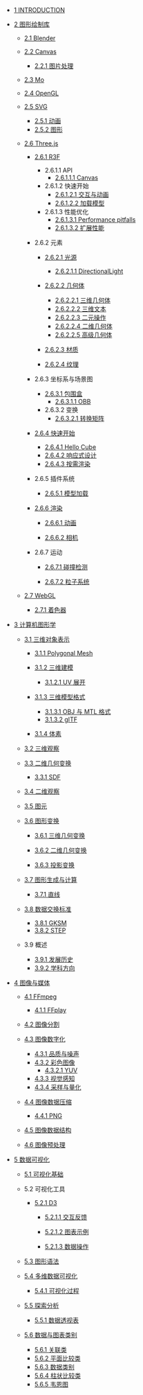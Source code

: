   - [1 INTRODUCTION](/INTRODUCTION.md)
  - [2 图形绘制库](/图形绘制库/README.md)
    - [2.1 Blender](/图形绘制库/Blender/README.md)
      
    - [2.2 Canvas](/图形绘制库/Canvas/README.md)
      - [2.2.1 图片处理](/图形绘制库/Canvas/图片处理.md)
    - [2.3 Mo](/图形绘制库/Mo/README.md)
      
    - [2.4 OpenGL](/图形绘制库/OpenGL/README.md)
      
    - [2.5 SVG](/图形绘制库/SVG/README.md)
      - [2.5.1 动画](/图形绘制库/SVG/动画.md)
      - [2.5.2 图形](/图形绘制库/SVG/图形.md)
    - [2.6 Three.js](/图形绘制库/Three.js/README.md)
      - [2.6.1 R3F](/图形绘制库/Three.js/R3F/README.md)
        - 2.6.1.1 API
          - [2.6.1.1.1 Canvas](/图形绘制库/Three.js/R3F/API/Canvas.md)
        - 2.6.1.2 快速开始
          - [2.6.1.2.1 交互与动画](/图形绘制库/Three.js/R3F/快速开始/交互与动画.md)
          - [2.6.1.2.2 加载模型](/图形绘制库/Three.js/R3F/快速开始/加载模型.md)
        - 2.6.1.3 性能优化
          - [2.6.1.3.1 Performance pitfalls](/图形绘制库/Three.js/R3F/性能优化/Performance%20pitfalls.md)
          - [2.6.1.3.2 扩展性能](/图形绘制库/Three.js/R3F/性能优化/扩展性能.md)
      - 2.6.2 元素
        - [2.6.2.1 光源](/图形绘制库/Three.js/元素/光源/README.md)
          - [2.6.2.1.1 DirectionalLight](/图形绘制库/Three.js/元素/光源/DirectionalLight.md)
        - [2.6.2.2 几何体](/图形绘制库/Three.js/元素/几何体/README.md)
          - [2.6.2.2.1 三维几何体](/图形绘制库/Three.js/元素/几何体/三维几何体.md)
          - [2.6.2.2.2 三维文本](/图形绘制库/Three.js/元素/几何体/三维文本.md)
          - [2.6.2.2.3 二元操作](/图形绘制库/Three.js/元素/几何体/二元操作.md)
          - [2.6.2.2.4 二维几何体](/图形绘制库/Three.js/元素/几何体/二维几何体.md)
          - [2.6.2.2.5 高级几何体](/图形绘制库/Three.js/元素/几何体/高级几何体.md)
        - [2.6.2.3 材质](/图形绘制库/Three.js/元素/材质/README.md)
          
        - [2.6.2.4 纹理](/图形绘制库/Three.js/元素/纹理/README.md)
          
      - 2.6.3 坐标系与场景图
        - [2.6.3.1 包围盒](/图形绘制库/Three.js/坐标系与场景图/包围盒/README.md)
          - [2.6.3.1.1 OBB](/图形绘制库/Three.js/坐标系与场景图/包围盒/OBB.md)
        - 2.6.3.2 变换
          - [2.6.3.2.1 转换矩阵](/图形绘制库/Three.js/坐标系与场景图/变换/转换矩阵.md)
      - [2.6.4 快速开始](/图形绘制库/Three.js/快速开始/README.md)
        - [2.6.4.1 Hello Cube](/图形绘制库/Three.js/快速开始/Hello%20Cube.md)
        - [2.6.4.2 响应式设计](/图形绘制库/Three.js/快速开始/响应式设计.md)
        - [2.6.4.3 按需渲染](/图形绘制库/Three.js/快速开始/按需渲染.md)
      - 2.6.5 插件系统
        - [2.6.5.1 模型加载](/图形绘制库/Three.js/插件系统/模型加载/README.md)
          
      - [2.6.6 渲染](/图形绘制库/Three.js/渲染/README.md)
        - [2.6.6.1 动画](/图形绘制库/Three.js/渲染/动画/README.md)
          
        - [2.6.6.2 相机](/图形绘制库/Three.js/渲染/相机/README.md)
          
      - 2.6.7 运动
        - [2.6.7.1 碰撞检测](/图形绘制库/Three.js/运动/碰撞检测/README.md)
          
        - [2.6.7.2 粒子系统](/图形绘制库/Three.js/运动/粒子系统/README.md)
          
    - [2.7 WebGL](/图形绘制库/WebGL/README.md)
      - [2.7.1 着色器](/图形绘制库/WebGL/着色器.md)
  - [3 计算机图形学](/计算机图形学/README.md)
    - [3.1 三维对象表示](/计算机图形学/三维对象表示/README.md)
      - [3.1.1 Polygonal Mesh](/计算机图形学/三维对象表示/Polygonal%20Mesh/README.md)
        
      - [3.1.2 三维建模](/计算机图形学/三维对象表示/三维建模/README.md)
        - [3.1.2.1 UV 展开](/计算机图形学/三维对象表示/三维建模/UV%20展开.md)
      - [3.1.3 三维模型格式](/计算机图形学/三维对象表示/三维模型格式/README.md)
        - [3.1.3.1 OBJ 与 MTL 格式](/计算机图形学/三维对象表示/三维模型格式/OBJ%20与%20MTL%20格式.md)
        - [3.1.3.2 gITF](/计算机图形学/三维对象表示/三维模型格式/gITF.md)
      - [3.1.4 体素](/计算机图形学/三维对象表示/体素.md)
    - [3.2 三维观察](/计算机图形学/三维观察/README.md)
      
    - [3.3 二维几何变换](/计算机图形学/二维几何变换/README.md)
      - [3.3.1 SDF](/计算机图形学/二维几何变换/SDF/README.md)
        
    - [3.4 二维观察](/计算机图形学/二维观察/README.md)
      
    - [3.5 图元](/计算机图形学/图元/README.md)
      
    - [3.6 图形变换](/计算机图形学/图形变换/README.md)
      - [3.6.1 三维几何变换](/计算机图形学/图形变换/三维几何变换/README.md)
        
      - [3.6.2 二维几何变换](/计算机图形学/图形变换/二维几何变换/README.md)
        
      - [3.6.3 投影变换](/计算机图形学/图形变换/投影变换/README.md)
        
    - [3.7 图形生成与计算](/计算机图形学/图形生成与计算/README.md)
      - [3.7.1 直线](/计算机图形学/图形生成与计算/直线.md)
    - [3.8 数据交换标准](/计算机图形学/数据交换标准/README.md)
      - [3.8.1 GKSM](/计算机图形学/数据交换标准/GKSM.md)
      - [3.8.2 STEP](/计算机图形学/数据交换标准/STEP.md)
    - 3.9 概述
      - [3.9.1 发展历史](/计算机图形学/概述/发展历史.md)
      - [3.9.2 学科方向](/计算机图形学/概述/学科方向.md)
  - [4 图像与媒体](/图像与媒体/README.md)
    - [4.1 FFmpeg](/图像与媒体/FFmpeg/README.md)
      - [4.1.1 FFplay](/图像与媒体/FFmpeg/FFplay.md)
    - [4.2 图像分割](/图像与媒体/图像分割/README.md)
      
    - [4.3 图像数字化](/图像与媒体/图像数字化/README.md)
      - [4.3.1 品质与噪声](/图像与媒体/图像数字化/品质与噪声.md)
      - [4.3.2 彩色图像](/图像与媒体/图像数字化/彩色图像/README.md)
        - [4.3.2.1 YUV](/图像与媒体/图像数字化/彩色图像/YUV.md)
      - [4.3.3 视觉感知](/图像与媒体/图像数字化/视觉感知.md)
      - [4.3.4 采样与量化](/图像与媒体/图像数字化/采样与量化.md)
    - [4.4 图像数据压缩](/图像与媒体/图像数据压缩/README.md)
      - [4.4.1 PNG](/图像与媒体/图像数据压缩/PNG.md)
    - [4.5 图像数据结构](/图像与媒体/图像数据结构/README.md)
      
    - [4.6 图像预处理](/图像与媒体/图像预处理/README.md)
      
  - [5 数据可视化](/数据可视化/README.md)
    - [5.1 可视化基础](/数据可视化/可视化基础/README.md)
      
    - 5.2 可视化工具
      - [5.2.1 D3](/数据可视化/可视化工具/D3/README.md)
        - [5.2.1.1 交互反馈](/数据可视化/可视化工具/D3/交互反馈/README.md)
          
        - [5.2.1.2 图表示例](/数据可视化/可视化工具/D3/图表示例/README.md)
          
        - [5.2.1.3 数据操作](/数据可视化/可视化工具/D3/数据操作/README.md)
          
    - [5.3 图形语法](/数据可视化/图形语法/README.md)
      
    - [5.4 多维数据可视化](/数据可视化/多维数据可视化/README.md)
      - [5.4.1 可视化过程](/数据可视化/多维数据可视化/可视化过程.md)
    - [5.5 探索分析](/数据可视化/探索分析/README.md)
      - [5.5.1 数据透视表](/数据可视化/探索分析/数据透视表.md)
    - [5.6 数据与图表类别](/数据可视化/数据与图表类别/README.md)
      - [5.6.1 关联类](/数据可视化/数据与图表类别/关联类.md)
      - [5.6.2 平面比较类](/数据可视化/数据与图表类别/平面比较类.md)
      - [5.6.3 数据类别](/数据可视化/数据与图表类别/数据类别.md)
      - [5.6.4 柱状比较类](/数据可视化/数据与图表类别/柱状比较类.md)
      - [5.6.5 韦恩图](/数据可视化/数据与图表类别/韦恩图.md)